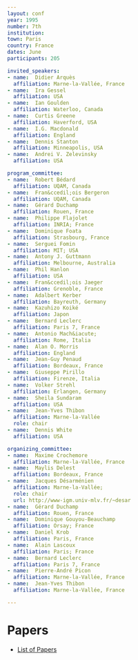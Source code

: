 ```yaml
---
layout: conf
year: 1995
number: 7th
institution: 
town: Paris
country: France
dates: June
participants: 205

invited_speakers:
- name:  Didier Arquès
  affiliation: Marne-la-Vallée, France
- name:  Ira Gessel
  affiliation: USA
- name:  Ian Goulden
  affiliation: Waterloo, Canada
- name:  Curtis Greene
  affiliation: Haverford, USA
- name:  I.G. Macdonald
  affiliation: England
- name:  Dennis Stanton
  affiliation: Minneapolis, USA
- name:  Andrei V. Zelevinsky
  affiliation: USA

program_committee:
- name:  Robert Bédard
  affiliation: UQAM, Canada
- name:  Fran&ccedil;ois Bergeron
  affiliation: UQAM, Canada
- name:  Gérard Duchamp
  affiliation: Rouen, France
- name:  Philippe Flajolet
  affiliation: INRIA; France
- name:  Dominique Foata
  affiliation: Strasbourg, France
- name:  Serguei Fomin
  affiliation: MIT; USA
- name:  Antony J. Guttmann
  affiliation: Melbourne, Australia
- name:  Phil Hanlon
  affiliation: USA
- name:  Fran&ccedil;ois Jaeger
  affiliation: Grenoble, France
- name:  Adalbert Kerber
  affiliation: Bayreuth, Germany
- name:  Kazuhizo Koiké
  affiliation: Japon
- name:  Bernard Leclerc
  affiliation: Paris 7, France
- name:  Antonio Mach&iacute;
  affiliation: Rome, Italia
- name:  Alan O. Morris
  affiliation: England
- name:  Jean-Guy Penaud
  affiliation: Bordeaux, France
- name:  Giuseppe Pirillo
  affiliation: Firenze, Italia
- name:  Volker Strehl
  affiliation: Erlangen, Germany
- name:  Sheila Sundaram
  affiliation: USA
- name:  Jean-Yves Thibon
  affiliation: Marne-la-Vallée
  role: chair
- name:  Dennis White
  affiliation: USA

organizing_committee:
- name:  Maxime Crochemore
  affiliation: Marne-la-Vallée, France
- name:  Maylis Delest
  affiliation: Bordeaux, France
- name:  Jacques Désarménien
  affiliation: Marne-la-Vallée;
  role: chair
  url: http://www-igm.univ-mlv.fr/~desar
- name:  Gérard Duchamp
  affiliation: Rouen, France
- name:  Dominique Gouyou-Beauchamp
  affiliation: Orsay; France
- name:  Daniel Krob
  affiliation: Paris, France
- name:  Alain Lascoux
  affiliation: Paris; France
- name:  Bernard Leclerc
  affiliation: Paris 7, France
- name:  Pierre-André Picon
  affiliation: Marne-la-Vallée, France
- name:  Jean-Yves Thibon
  affiliation: Marne-la-Vallée, France

---
```

# Papers

- <A HREF="articles.html">List of Papers</A>
